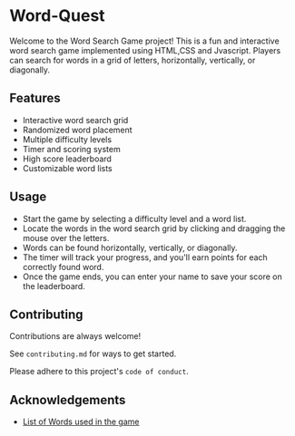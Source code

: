 
# Word-Quest

Welcome to the Word Search Game project! This is a fun and interactive word search game implemented using HTML,CSS and Jvascript. Players can search for words in a grid of letters, horizontally, vertically, or diagonally.




## Features

- Interactive word search grid
- Randomized word placement
- Multiple difficulty levels
- Timer and scoring system
- High score leaderboard
- Customizable word lists


## Usage

* Start the game by selecting a difficulty level and a word list.
* Locate the words in the word search grid by clicking and dragging the mouse over the letters.
* Words can be found horizontally, vertically, or diagonally.
* The timer will track your progress, and you'll earn points for each correctly found word.
* Once the game ends, you can enter your name to save your score on the leaderboard.




## Contributing

Contributions are always welcome!

See `contributing.md` for ways to get started.

Please adhere to this project's `code of conduct`.

## Acknowledgements

 - [List of Words used in the game]()


